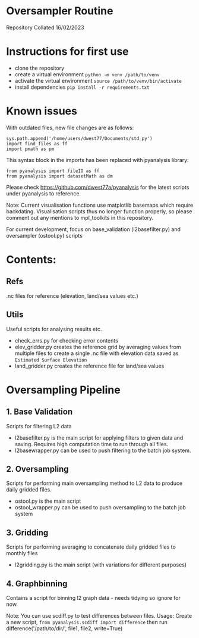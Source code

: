 # Oversampler Routine
Repository Collated 16/02/2023

# Instructions for first use
 - clone the repository
 - create a virtual environment `python -m venv /path/to/venv`
 - activate the virtual environment `source /path/to/venv/bin/activate`
 - install dependencies `pip install -r requirements.txt`

# Known issues
With outdated files, new file changes are as follows:
```
sys.path.append('/home/users/dwest77/Documents/std_py')
import find_files as ff
import pmath as pm
```
This syntax block in the imports has been replaced with pyanalysis library:
```
from pyanalysis import fileIO as ff
from pyanalysis import datasetMath as dm
```

Please check https://github.com/dwest77a/pyanalysis for the latest scripts under pyanalysis to reference.

Note: Current visualisation functions use matplotlib basemaps which require backdating. Visualisation scripts thus no longer function properly, so please comment out any mentions to mpl_toolkits in this repository.

For current development, focus on base_validation (l2basefilter.py) and oversampler (ostool.py) scripts

# Contents:

## Refs
.nc files for reference (elevation, land/sea values etc.)

## Utils
Useful scripts for analysing results etc.
 - check_errs.py for checking error contents
 - elev_gridder.py creates the reference grid by averaging values from multiple files to create a single .nc file with elevation data saved as `Estimated Surface Elevation`
 - land_gridder.py creates the reference file for land/sea values

# Oversampling Pipeline

## 1. Base Validation
Scripts for filtering L2 data
 - l2basefilter.py is the main script for applying filters to given data and saving. Requires high computation time to run through all files.
 - l2basewrapper.py can be used to push filtering to the batch job system.

## 2. Oversampling
Scripts for performing main oversampling method to L2 data to produce daily gridded files.
 - ostool.py is the main script
 - ostool_wrapper.py can be used to push oversampling to the batch job system

## 3. Gridding
Scripts for performing averaging to concatenate daily gridded files to monthly files
 - l2gridding.py is the main script (with variations for different purposes)

## 4. Graphbinning
Contains a script for binning l2 graph data - needs tidying so ignore for now.

Note: You can use scdiff.py to test differences between files.
Usage: Create a new script, `from pyanalysis.scdiff import difference` then run difference('/path/to/dir/', file1, file2, write=True)

